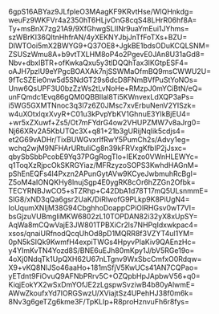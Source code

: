 6gpS16ABYaz9JLfpleO3MAagKF9KRvtHse/WlQHnkdg=
weuFz9WKFVr4a2350hT6HLjvOnG8cqS48LHrR06hf8A=
Ty+msBnX7zg21A9/9XfGhwgSLIINr9uaYmEui1JYhms=
szWBrKI36QltnHhfrAN/4yXEKNYJbjJnTfFoTXs+BZU=
DlWTOoi5mX2BWYG9+Q37OE8+JgkBE1bdsODuKCQLSNM=
ZSUSzWmu8A+b9vtTXLHM8oP4o2PgevE0JAn8U31aGd8=
Nbv+dbxIBTR+ofKwkaQxu5y3tlDQQhTax3lKGtpESF4=
oAJH7pzlU9eYPgcBOAXAk7njSSWMaOfmBQ9msCWWU2U=
9fTcSZEie0nw5d5SNdGT29s6dcD8FNmBVfPuStYoNOs=
Unw6QsUPF3U0bzZzWs2tLvNoHe+RMzpJ0mYCiBtN/eQ=
unFQmdc1Evq86gQM0QBBIlal8Ti5KWnvexLdXQP3aPs=
i5WG5GXMTNnoc3q3l7z6Z0JMsc7xvErbuNenV2YISzk=
w4uXOtxlqxXvyR+C01u3kPvpYbKV1GhnuE3YIkBjEU4=
+wr5xZXuwf+Zs5/Ot7mFYdrG4ow2VHUPZMW7v8aJrg0=
Nj66XRv2A5KbUTQc3X+q81+21b3gURijNqlik5cdjs4=
et2G69vADHr/TixBUWGvxrIfRwY5PumCh2s/Advy1eg=
wchq2wjM9NFHArURtuIiCg8n39kFRVxgKfbIP2jJsxc=
qbySbSbbPcobE9Yq37PGgRogTlo+IEKzo0VWnHLEWYc=
q1ToqXzRjpcOkSKRGYiaz/MFRzyzoSOPS3KwhdHAGnM=
pShEnEQFs4I4Pxzn2APunGytAVw9KCyeJwbmuhRcBgI=
Z5oM4aIONQKHy8lnujSgp4E0ygRK8cOr6hZZGn2Ofbk=
TECYRNBJwCO5+sTZRhp+C42DbA1d78T17mQ5ULsnmmE=
SlG8/xND3qQa6gsr2UaK/DiRlwofG9PLkp9K8PiUgN4=
IoUqumXNIjM38G94CbghhoDoappCPiOIRHGsv0wT7VI=
bsGjzuVUBmgliMKW6802zL10TOPDAN82i32yX8xUpSY=
AqWa8mCQwVajE3JW801TPBXiCr2ls7NHPqIdxwkpac4=
xsos/qnaiURfnodQcqUhOd8pD1MQRR8f3VZYT4ul1YM=
0pN5kSIQk9KwmfH4expiTWGs4HpyvPlaKiv9QAEnzHc=
y4YImKvTN4Yozd8S/BNE6uEJh80mKpy1J/bV5RGe19o=
4oXj0NdqTk1UpQXH62U67nLTgnv9WxSbcCmfxO0Rdqw=
X9+vKQ8NlJSo46aaHo+181mSfjV5KwUCs41AN7CQPao=
yETdnt9FiOvuQ9AFNbPRrv5C+OZQpbHpJApbwV56+q0=
KiqjEokYX2wSxDmYOfJE2zLgspwSvziwB4b80yAlwmE=
AWwZkoufxYd7IORGSwzU/XViajtSz4UPehHJ38f0m6k=
8Nv3g6geTZg6kme3F/TpKLIp+R8proHznvuFh6r8fys=
